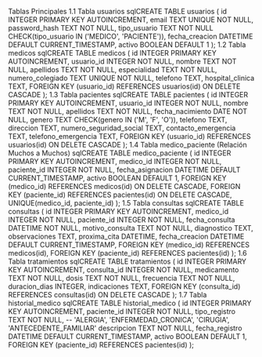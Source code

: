 Tablas Principales
1.1 Tabla usuarios
sqlCREATE TABLE usuarios (
    id INTEGER PRIMARY KEY AUTOINCREMENT,
    email TEXT UNIQUE NOT NULL,
    password_hash TEXT NOT NULL,
    tipo_usuario TEXT NOT NULL CHECK(tipo_usuario IN ('MEDICO', 'PACIENTE')),
    fecha_creacion DATETIME DEFAULT CURRENT_TIMESTAMP,
    activo BOOLEAN DEFAULT 1
);
1.2 Tabla medicos
sqlCREATE TABLE medicos (
    id INTEGER PRIMARY KEY AUTOINCREMENT,
    usuario_id INTEGER NOT NULL,
    nombre TEXT NOT NULL,
    apellidos TEXT NOT NULL,
    especialidad TEXT NOT NULL,
    numero_colegiado TEXT UNIQUE NOT NULL,
    telefono TEXT,
    hospital_clinica TEXT,
    FOREIGN KEY (usuario_id) REFERENCES usuarios(id) ON DELETE CASCADE
);
1.3 Tabla pacientes
sqlCREATE TABLE pacientes (
    id INTEGER PRIMARY KEY AUTOINCREMENT,
    usuario_id INTEGER NOT NULL,
    nombre TEXT NOT NULL,
    apellidos TEXT NOT NULL,
    fecha_nacimiento DATE NOT NULL,
    genero TEXT CHECK(genero IN ('M', 'F', 'O')),
    telefono TEXT,
    direccion TEXT,
    numero_seguridad_social TEXT,
    contacto_emergencia TEXT,
    telefono_emergencia TEXT,
    FOREIGN KEY (usuario_id) REFERENCES usuarios(id) ON DELETE CASCADE
);
1.4 Tabla medico_paciente (Relación Muchos a Muchos)
sqlCREATE TABLE medico_paciente (
    id INTEGER PRIMARY KEY AUTOINCREMENT,
    medico_id INTEGER NOT NULL,
    paciente_id INTEGER NOT NULL,
    fecha_asignacion DATETIME DEFAULT CURRENT_TIMESTAMP,
    activo BOOLEAN DEFAULT 1,
    FOREIGN KEY (medico_id) REFERENCES medicos(id) ON DELETE CASCADE,
    FOREIGN KEY (paciente_id) REFERENCES pacientes(id) ON DELETE CASCADE,
    UNIQUE(medico_id, paciente_id)
);
1.5 Tabla consultas
sqlCREATE TABLE consultas (
    id INTEGER PRIMARY KEY AUTOINCREMENT,
    medico_id INTEGER NOT NULL,
    paciente_id INTEGER NOT NULL,
    fecha_consulta DATETIME NOT NULL,
    motivo_consulta TEXT NOT NULL,
    diagnostico TEXT,
    observaciones TEXT,
    proxima_cita DATETIME,
    fecha_creacion DATETIME DEFAULT CURRENT_TIMESTAMP,
    FOREIGN KEY (medico_id) REFERENCES medicos(id),
    FOREIGN KEY (paciente_id) REFERENCES pacientes(id)
);
1.6 Tabla tratamientos
sqlCREATE TABLE tratamientos (
    id INTEGER PRIMARY KEY AUTOINCREMENT,
    consulta_id INTEGER NOT NULL,
    medicamento TEXT NOT NULL,
    dosis TEXT NOT NULL,
    frecuencia TEXT NOT NULL,
    duracion_dias INTEGER,
    indicaciones TEXT,
    FOREIGN KEY (consulta_id) REFERENCES consultas(id) ON DELETE CASCADE
);
1.7 Tabla historial_medico
sqlCREATE TABLE historial_medico (
    id INTEGER PRIMARY KEY AUTOINCREMENT,
    paciente_id INTEGER NOT NULL,
    tipo_registro TEXT NOT NULL, -- 'ALERGIA', 'ENFERMEDAD_CRONICA', 'CIRUGIA', 'ANTECEDENTE_FAMILIAR'
    descripcion TEXT NOT NULL,
    fecha_registro DATETIME DEFAULT CURRENT_TIMESTAMP,
    activo BOOLEAN DEFAULT 1,
    FOREIGN KEY (paciente_id) REFERENCES pacientes(id)
);